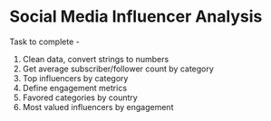 # Social Media Influencer Analysis
Task to complete -
1. Clean data, convert strings to numbers
2. Get average subscriber/follower count by category
3. Top influencers by category
4. Define engagement metrics
5. Favored categories by country
6. Most valued influencers by engagement

